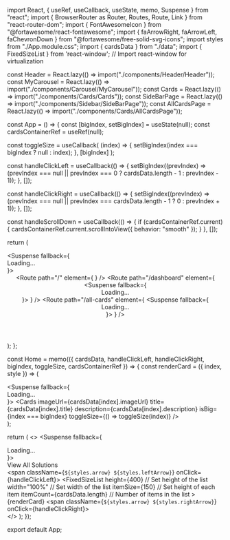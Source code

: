 import React, { useRef, useCallback, useState, memo, Suspense } from "react";
import { BrowserRouter as Router, Routes, Route, Link } from "react-router-dom";
import { FontAwesomeIcon } from "@fortawesome/react-fontawesome";
import { faArrowRight, faArrowLeft, faChevronDown } from "@fortawesome/free-solid-svg-icons";
import styles from "./App.module.css";
import { cardsData } from "./data";
import { FixedSizeList } from 'react-window'; // Import react-window for virtualization

const Header = React.lazy(() => import("./components/Header/Header"));
const MyCarousel = React.lazy(() => import("./components/Carousel/MyCarousel"));
const Cards = React.lazy(() => import("./components/Cards/Cards"));
const SideBarPage = React.lazy(() => import("./components/Sidebar/SideBarPage"));
const AllCardsPage = React.lazy(() => import("./components/Cards/AllCardsPage"));

const App = () => {
  const [bigIndex, setBigIndex] = useState(null);
  const cardsContainerRef = useRef(null);

  const toggleSize = useCallback(
    (index) => {
      setBigIndex(index === bigIndex ? null : index);
    },
    [bigIndex]
  );

  const handleClickLeft = useCallback(() => {
    setBigIndex((prevIndex) => (prevIndex === null || prevIndex === 0 ? cardsData.length - 1 : prevIndex - 1));
  }, []);

  const handleClickRight = useCallback(() => {
    setBigIndex((prevIndex) => (prevIndex === null || prevIndex === cardsData.length - 1 ? 0 : prevIndex + 1));
  }, []);

  const handleScrollDown = useCallback(() => {
    if (cardsContainerRef.current) {
      cardsContainerRef.current.scrollIntoView({ behavior: "smooth" });
    }
  }, []);

  return (
    <Router>
      <div className={styles.app}>
        <Suspense fallback={<div>Loading...</div>}>
          <Header />
        </Suspense>
        <Routes>
          <Route
            path="/"
            element={
              <Home
                cardsData={cardsData}
                handleClickLeft={handleClickLeft}
                handleClickRight={handleClickRight}
                bigIndex={bigIndex}
                toggleSize={toggleSize}
                cardsContainerRef={cardsContainerRef}
              />
            }
          />
          <Route
            path="/dashboard"
            element={
              <Suspense fallback={<div>Loading...</div>}>
                <SideBarPage />
              </Suspense>
            }
          />
          <Route
            path="/all-cards"
            element={
              <Suspense fallback={<div>Loading...</div>}>
                <AllCardsPage cardsData={cardsData} cardsContainerRef={cardsContainerRef} />
              </Suspense>
            }
          />
        </Routes>
        <div className={styles.scrollDownButton} onClick={handleScrollDown} title="Scroll Down">
          <FontAwesomeIcon icon={faChevronDown} />
        </div>
      </div>
    </Router>
  );
};

const Home = memo(({ cardsData, handleClickLeft, handleClickRight, bigIndex, toggleSize, cardsContainerRef }) => {
  const renderCard = ({ index, style }) => (
    <div style={style}>
      <Suspense fallback={<div>Loading...</div>}>
        <Cards
          imageUrl={cardsData[index].imageUrl}
          title={cardsData[index].title}
          description={cardsData[index].description}
          isBig={index === bigIndex}
          toggleSize={() => toggleSize(index)}
        />
      </Suspense>
    </div>
  );

  return (
    <>
      <Suspense fallback={<div>Loading...</div>}>
        <MyCarousel />
      </Suspense>
      <div className={styles.cardsContainer} ref={cardsContainerRef}>
        <div className={styles.viewAllContainer}>
          <Link to="/all-cards" className={styles.viewAllButton}>
            View All Solutions <FontAwesomeIcon icon={faArrowRight} className={styles.icon} />
          </Link>
        </div>
        <span className={`${styles.arrow} ${styles.leftArrow}`} onClick={handleClickLeft}>
          <FontAwesomeIcon icon={faArrowLeft} title="Previous" />
        </span>
        <FixedSizeList
          height={400} // Set height of the list
          width="100%" // Set width of the list
          itemSize={150} // Set height of each item
          itemCount={cardsData.length} // Number of items in the list
        >
          {renderCard}
        </FixedSizeList>
        <span className={`${styles.arrow} ${styles.rightArrow}`} onClick={handleClickRight}>
          <FontAwesomeIcon icon={faArrowRight} title="Next" />
        </span>
      </div>
    </>
  );
});

export default App;
